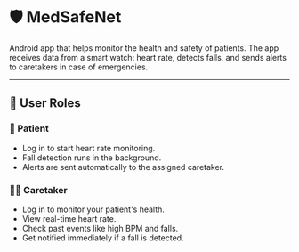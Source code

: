 # 🛡️ MedSafeNet

Android app that helps monitor the health and safety of patients. The app receives data from a smart watch: heart rate, detects falls, and sends alerts to caretakers in case of emergencies.

---

## 👥 User Roles

### 🧍 Patient
- Log in to start heart rate monitoring.  
- Fall detection runs in the background.  
- Alerts are sent automatically to the assigned caretaker.

### 🧑‍⚕️ Caretaker
- Log in to monitor your patient's health.  
- View real-time heart rate.  
- Check past events like high BPM and falls.  
- Get notified immediately if a fall is detected.
